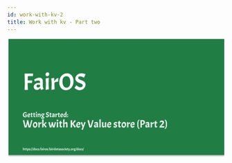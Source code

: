 ```yaml
---
id: work-with-kv-2
title: Work with kv - Part two
---
```


[![FairOS Work with kv 2](./thumbnails/fairOS-Work-with-Key-Value-store-(Part2).png)](https://drive.google.com/file/d/1unZo2tSPtLTHAMGlw0NXwyhDGaTepd2g/view "FairOS Work with kv 2")